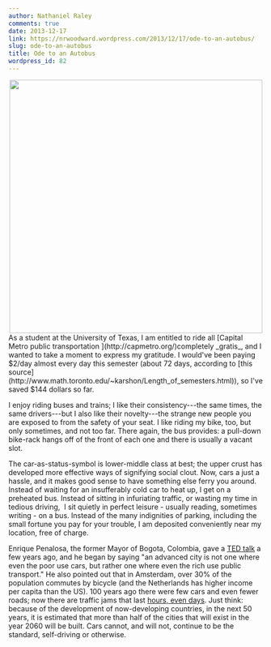 ```yaml
---
author: Nathaniel Raley
comments: true
date: 2013-12-17 
link: https://nrwoodward.wordpress.com/2013/12/17/ode-to-an-autobus/
slug: ode-to-an-autobus
title: Ode to an Autobus
wordpress_id: 82
---
```

<center>
<img src="https://capmetroblog.files.wordpress.com/2013/12/dsc_12511.jpg" width=500>
</center>
As a student at the University of Texas, I am entitled to ride all [Capital Metro public transportation ](http://capmetro.org/)completely _gratis_, and I wanted to take a moment to express my gratitude. I would've been paying $2/day almost every day this semester (about 72 days, according to [this source](http://www.math.toronto.edu/~karshon/Length_of_semesters.html)), so I've saved $144 dollars so far.   
  
I enjoy riding buses and trains; I like their consistency---the same times, the same drivers---but I also like their novelty---the strange new people you are exposed to from the safety of your seat. I like riding my bike, too, but only sometimes, and not too far. There again, the bus provides: a pull-down bike-rack hangs off of the front of each one and there is usually a vacant slot.  
  
The car-as-status-symbol is lower-middle class at best; the upper crust has developed more effective ways of signifying social clout. Now, cars a just a hassle, and it makes good sense to have something else ferry you around. Instead of waiting for an insufferably cold car to heat up, I get on a preheated bus. Instead of sitting in infuriating traffic, or wasting my time in tedious driving,  I sit quietly in perfect leisure - usually reading, sometimes writing - on a bus. Instead of the many indignities of parking, including the small fortune you pay for your trouble, I am deposited conveniently near my location, free of charge.   
  
Enrique Penalosa, the former Mayor of Bogota, Colombia, gave a [TED talk](http://www.ted.com/talks/enrique_penalosa_why_buses_represent_democracy_in_action.html) a few years ago, and he began by saying "an advanced city is not one where even the poor use cars, but rather one where even the rich use public transport." He also pointed out that in Amsterdam, over 30% of the population commutes by bicycle (and the Netherlands has higher income per capita than the US). 100 years ago there were few cars and even fewer roads; now there are traffic jams that last [hours, even days](http://content.time.com/time/world/article/0,8599,1733872,00.html). Just think: because of the development of now-developing countries, in the next 50 years, it is estimated that more than half of the cities that will exist in the year 2060 will be built. Cars cannot, and will not, continue to be the standard, self-driving or otherwise.
